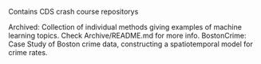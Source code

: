 Contains CDS crash course repositorys

Archived: Collection of individual methods giving examples of machine learning topics. Check Archive/README.md for more info.
BostonCrime: Case Study of Boston crime data, constructing a spatiotemporal model for crime rates.

